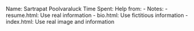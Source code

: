 Name: Sartrapat Poolvaraluck
Time Spent:
Help from: -
Notes:
	- resume.html: Use real information
	- bio.html: Use fictitious information
	- index.html: Use real image and information
